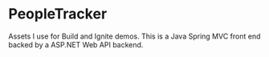 # PeopleTracker
Assets I use for Build and Ignite demos. This is a Java Spring MVC front end backed by a ASP.NET Web API backend.
